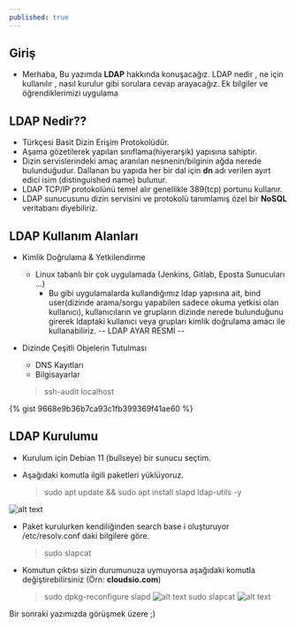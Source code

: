 ```yaml
---
published: true
---
```



## Giriş
  * Merhaba, Bu yazımda **LDAP** hakkında konuşacağız. LDAP nedir , ne için kullanılır , nasıl kurulur gibi sorulara cevap arayacağız. Ek bilgiler ve öğrendiklerimizi uygulama

## LDAP Nedir??
  * Türkçesi Basit Dizin Erişim Protokolüdür. 
  * Aşama gözetilerek yapılan sınıflama(hiyerarşik) yapısına sahiptir.
  * Dizin servislerindeki amaç aranılan nesnenin/bilginin ağda nerede bulunduğudur. Dallanan bu yapıda her bir dal için **dn** adı verilen ayırt edici isim (distinguished name) bulunur.
  * LDAP TCP/IP protokolünü temel alır genellikle 389(tcp) portunu kullanır.
  * LDAP sunucusunu dizin servisini ve protokolü tanımlamış özel bir **NoSQL** veritabanı diyebiliriz.

## LDAP Kullanım Alanları

  * Kimlik Doğrulama & Yetkilendirme
    * Linux tabanlı bir çok uygulamada (Jenkins, Gitlab,  Eposta Sunucuları ...)
      * Bu gibi uygulamalarda kullandığımız ldap yapısına ait, bind user(dizinde arama/sorgu yapabilen sadece okuma yetkisi olan kullanıcı), kullanıcıların ve grupların dizinde nerede bulunduğunu girerek ldaptaki kullanıcı veya grupları kimlik doğrulama amacı ile kullanabiliriz.
        -- LDAP AYAR RESMİ --

  * Dizinde Çeşitli Objelerin Tutulması
    * DNS Kayıtları
    * Bilgisayarlar 

    >ssh-audit localhost



{% gist 9668e9b36b7ca93c1fb399369f41ae60 %}

## LDAP Kurulumu

  * Kurulum için Debian 11 (bullseye) bir sunucu seçtim. 
  * Aşağıdaki komutla ilgili paketleri yüklüyoruz.

    >sudo apt update && sudo apt install slapd ldap-utils -y

  ![alt text](https://berkanterbey.github.io/images/020.png "slapd parola")

  * Paket kurulurken kendiliğinden search base i oluşturuyor /etc/resolv.conf daki bilgilere göre.

    > sudo slapcat
  * Komutun çıktısı sizin durumunuza uymuyorsa aşağıdaki komutla değiştirebilirsiniz (Örn: **cloudsio.com**) 

    > sudo dpkg-reconfigure slapd
  ![alt text](https://berkanterbey.github.io/images/21-26.gif "dpkg-reconfigure slapd adımları")
    > sudo slapcat
  ![alt text](https://berkanterbey.github.io/images/027.png "slapcat komut çıktısı")

Bir sonraki yazımızda görüşmek üzere ;)
